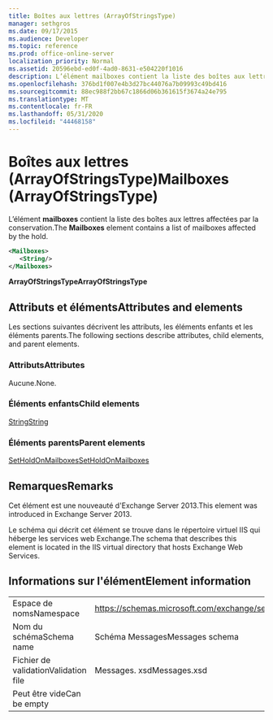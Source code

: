 ```yaml
---
title: Boîtes aux lettres (ArrayOfStringsType)
manager: sethgros
ms.date: 09/17/2015
ms.audience: Developer
ms.topic: reference
ms.prod: office-online-server
localization_priority: Normal
ms.assetid: 20596ebd-ed0f-4ad0-8631-e504220f1016
description: L’élément mailboxes contient la liste des boîtes aux lettres affectées par la conservation.
ms.openlocfilehash: 376bd1f007e4b3d27bc44076a7b09993c49bd416
ms.sourcegitcommit: 88ec988f2bb67c1866d06b361615f3674a24e795
ms.translationtype: MT
ms.contentlocale: fr-FR
ms.lasthandoff: 05/31/2020
ms.locfileid: "44468158"
---
```

# <a name="mailboxes-arrayofstringstype"></a><span data-ttu-id="a718a-103">Boîtes aux lettres (ArrayOfStringsType)</span><span class="sxs-lookup"><span data-stu-id="a718a-103">Mailboxes (ArrayOfStringsType)</span></span>

<span data-ttu-id="a718a-104">L’élément **mailboxes** contient la liste des boîtes aux lettres affectées par la conservation.</span><span class="sxs-lookup"><span data-stu-id="a718a-104">The **Mailboxes** element contains a list of mailboxes affected by the hold.</span></span> 
  
```XML
<Mailboxes>
   <String/>
</Mailboxes>
```

<span data-ttu-id="a718a-105">**ArrayOfStringsType**</span><span class="sxs-lookup"><span data-stu-id="a718a-105">**ArrayOfStringsType**</span></span>

## <a name="attributes-and-elements"></a><span data-ttu-id="a718a-106">Attributs et éléments</span><span class="sxs-lookup"><span data-stu-id="a718a-106">Attributes and elements</span></span>

<span data-ttu-id="a718a-107">Les sections suivantes décrivent les attributs, les éléments enfants et les éléments parents.</span><span class="sxs-lookup"><span data-stu-id="a718a-107">The following sections describe attributes, child elements, and parent elements.</span></span>
  
### <a name="attributes"></a><span data-ttu-id="a718a-108">Attributs</span><span class="sxs-lookup"><span data-stu-id="a718a-108">Attributes</span></span>

<span data-ttu-id="a718a-109">Aucune.</span><span class="sxs-lookup"><span data-stu-id="a718a-109">None.</span></span>
  
### <a name="child-elements"></a><span data-ttu-id="a718a-110">Éléments enfants</span><span class="sxs-lookup"><span data-stu-id="a718a-110">Child elements</span></span>

[<span data-ttu-id="a718a-111">String</span><span class="sxs-lookup"><span data-stu-id="a718a-111">String</span></span>](string.md)
  
### <a name="parent-elements"></a><span data-ttu-id="a718a-112">Éléments parents</span><span class="sxs-lookup"><span data-stu-id="a718a-112">Parent elements</span></span>

[<span data-ttu-id="a718a-113">SetHoldOnMailboxes</span><span class="sxs-lookup"><span data-stu-id="a718a-113">SetHoldOnMailboxes</span></span>](setholdonmailboxes.md)
  
## <a name="remarks"></a><span data-ttu-id="a718a-114">Remarques</span><span class="sxs-lookup"><span data-stu-id="a718a-114">Remarks</span></span>

<span data-ttu-id="a718a-115">Cet élément est une nouveauté d'Exchange Server 2013.</span><span class="sxs-lookup"><span data-stu-id="a718a-115">This element was introduced in Exchange Server 2013.</span></span>
  
<span data-ttu-id="a718a-116">Le schéma qui décrit cet élément se trouve dans le répertoire virtuel IIS qui héberge les services web Exchange.</span><span class="sxs-lookup"><span data-stu-id="a718a-116">The schema that describes this element is located in the IIS virtual directory that hosts Exchange Web Services.</span></span>
  
## <a name="element-information"></a><span data-ttu-id="a718a-117">Informations sur l'élément</span><span class="sxs-lookup"><span data-stu-id="a718a-117">Element information</span></span>

|||
|:-----|:-----|
|<span data-ttu-id="a718a-118">Espace de noms</span><span class="sxs-lookup"><span data-stu-id="a718a-118">Namespace</span></span>  <br/> |https://schemas.microsoft.com/exchange/services/2006/messages  <br/> |
|<span data-ttu-id="a718a-119">Nom du schéma</span><span class="sxs-lookup"><span data-stu-id="a718a-119">Schema name</span></span>  <br/> |<span data-ttu-id="a718a-120">Schéma Messages</span><span class="sxs-lookup"><span data-stu-id="a718a-120">Messages schema</span></span>  <br/> |
|<span data-ttu-id="a718a-121">Fichier de validation</span><span class="sxs-lookup"><span data-stu-id="a718a-121">Validation file</span></span>  <br/> |<span data-ttu-id="a718a-122">Messages. xsd</span><span class="sxs-lookup"><span data-stu-id="a718a-122">Messages.xsd</span></span>  <br/> |
|<span data-ttu-id="a718a-123">Peut être vide</span><span class="sxs-lookup"><span data-stu-id="a718a-123">Can be empty</span></span>  <br/> ||
   

